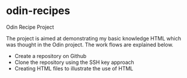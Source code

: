# odin-recipes
Odin Recipe Project

The project is aimed at demonstrating my basic knowledge HTML which was thought in the Odin project. 
The work flows are explained below.
- Create a repository on Github
- Clone the repository using the SSH key approach
- Creating HTML files to illustrate the use of HTML